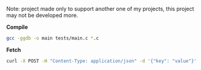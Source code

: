 Note: project made only to support another one of my projects, this project may not be developed more.


**Compile**
```bash
gcc -ggdb -o main tests/main.c *.c
```

**Fetch**
```bash
curl -X POST -H "Content-Type: application/json" -d '{"key": "value"}' localhost:8080
```

